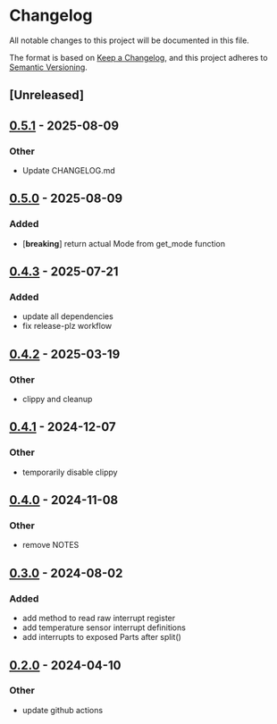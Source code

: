 # Changelog

All notable changes to this project will be documented in this file.

The format is based on [Keep a Changelog](https://keepachangelog.com/en/1.0.0/),
and this project adheres to [Semantic Versioning](https://semver.org/spec/v2.0.0.html).

## [Unreleased]

## [0.5.1](https://github.com/ATOVproject/max11300/compare/v0.5.0...v0.5.1) - 2025-08-09

### Other

- Update CHANGELOG.md

## [0.5.0](https://github.com/ATOVproject/max11300/compare/v0.4.3...v0.5.0) - 2025-08-09

### Added

- [**breaking**] return actual Mode from get_mode function

## [0.4.3](https://github.com/ATOVproject/max11300/compare/v0.4.2...v0.4.3) - 2025-07-21

### Added

- update all dependencies
- fix release-plz workflow

## [0.4.2](https://github.com/ATOVproject/max11300/compare/v0.4.1...v0.4.2) - 2025-03-19

### Other

- clippy and cleanup

## [0.4.1](https://github.com/AtoVproject/max11300/compare/v0.4.0...v0.4.1) - 2024-12-07

### Other

- temporarily disable clippy

## [0.4.0](https://github.com/AtoVproject/max11300/compare/v0.3.0...v0.4.0) - 2024-11-08

### Other

- remove NOTES

## [0.3.0](https://github.com/AtoVproject/max11300/compare/v0.2.0...v0.3.0) - 2024-08-02

### Added
- add method to read raw interrupt register
- add temperature sensor interrupt definitions
- add interrupts to exposed Parts after split()

## [0.2.0](https://github.com/AtoVproject/max11300/compare/v0.1.1...v0.2.0) - 2024-04-10

### Other
- update github actions
